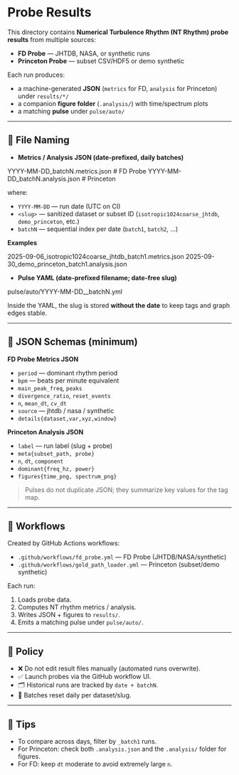 # Probe Results

This directory contains **Numerical Turbulence Rhythm (NT Rhythm) probe results** from multiple sources:  

- **FD Probe** — JHTDB, NASA, or synthetic runs  
- **Princeton Probe** — subset CSV/HDF5 or demo synthetic  

Each run produces:  
- a machine-generated **JSON** (`metrics` for FD, `analysis` for Princeton) under `results/*/`  
- a companion **figure folder** (`.analysis/`) with time/spectrum plots  
- a matching **pulse** under `pulse/auto/`  

---

## 📂 File Naming

- **Metrics / Analysis JSON (date-prefixed, daily batches)**

YYYY-MM-DD_batchN.metrics.json    # FD Probe
YYYY-MM-DD_batchN.analysis.json   # Princeton

where:  
- `YYYY-MM-DD` — run date (UTC on CI)  
- `<slug>` — sanitized dataset or subset ID (`isotropic1024coarse_jhtdb`, `demo_princeton`, etc.)  
- `batchN` — sequential index per date (`batch1`, `batch2`, …)  

**Examples**  

2025-09-06_isotropic1024coarse_jhtdb_batch1.metrics.json
2025-09-30_demo_princeton_batch1.analysis.json

- **Pulse YAML (date-prefixed filename; date-free slug)**

pulse/auto/YYYY-MM-DD__batchN.yml

Inside the YAML, the slug is stored **without the date** to keep tags and graph edges stable.

---

## 📑 JSON Schemas (minimum)

**FD Probe Metrics JSON**
- `period` — dominant rhythm period  
- `bpm` — beats per minute equivalent  
- `main_peak_freq`, `peaks`  
- `divergence_ratio`, `reset_events`  
- `n`, `mean_dt`, `cv_dt`  
- `source` — jhtdb / nasa / synthetic  
- `details{dataset,var,xyz,window}`  

**Princeton Analysis JSON**
- `label` — run label (slug + probe)  
- `meta{subset_path, probe}`  
- `n`, `dt`, `component`  
- `dominant{freq_hz, power}`  
- `figures{time_png, spectrum_png}`  

> Pulses do not duplicate JSON; they summarize key values for the tag map.

---

## 🔗 Workflows

Created by GitHub Actions workflows:  

- `.github/workflows/fd_probe.yml` — FD Probe (JHTDB/NASA/synthetic)  
- `.github/workflows/gold_path_loader.yml` — Princeton (subset/demo synthetic)  

Each run:  
1. Loads probe data.  
2. Computes NT rhythm metrics / analysis.  
3. Writes JSON + figures to `results/`.  
4. Emits a matching pulse under `pulse/auto/`.  

---

## 🚦 Policy

- ❌ Do not edit result files manually (automated runs overwrite).  
- ✅ Launch probes via the GitHub workflow UI.  
- 🗂 Historical runs are tracked by `date + batchN`.  
- 🧭 Batches reset daily per dataset/slug.  

---

## 🧪 Tips

- To compare across days, filter by `_batch1` runs.  
- For Princeton: check both `.analysis.json` and the `.analysis/` folder for figures.  
- For FD: keep `dt` moderate to avoid extremely large `n`.  
